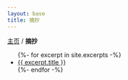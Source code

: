 ```yaml
---
layout: base
title: 摘抄
---
```

<div class="breadcrumb">
  <a href="{{ site.baseurl }}/">主页</a>
  <span>/</span>
  <strong>摘抄</strong>
</div>

<ul>
{%- for excerpt in site.excerpts -%}
  <li><a href="{{ excerpt.url }}">{{ excerpt.title }}</a></li>
{%- endfor -%}
</ul>
